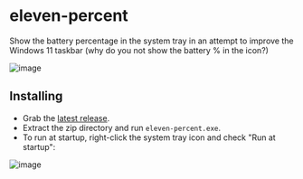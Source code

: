 # eleven-percent
Show the battery percentage in the system tray in an attempt to improve the Windows 11 taskbar (why do you not show the battery % in the icon?)

![image](https://user-images.githubusercontent.com/6062228/221420954-d1985c24-3191-40d5-8fd8-76dc64d294fd.png)

## Installing
- Grab the [latest release](https://github.com/Jmorjsm/eleven-percent/releases/latest).
- Extract the zip directory and run `eleven-percent.exe`.
- To run at startup, right-click the system tray icon and check "Run at startup":

![image](https://user-images.githubusercontent.com/6062228/224476948-07fa4205-d659-4c4f-97ca-ca2dc5b29340.png)

